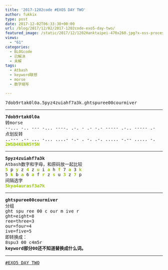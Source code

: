 ```yaml
---
title: '2017-1202code #EXO5 DAY TWO'
author: fukkix
type: post
date: 2017-12-02T06:33:38+00:00
url: /blog/2017/12/02/2017-1202code-exo5-day-two/
featured_image: /static/2017/12/1202Hanktaipei-470x260.jpg?x-oss-process=image/resize,m_fill,w_470,h_220
views:
  - "61"
categories:
  - BLOGcode
  - 已解决
  - 未解
tags:
  - Atbash
  - keyword联想
  - morse
  - 数字缩写

---
```

<pre>7dob9rtak0l0a.5pyz4zuiahf7a3k.ghtspuree00courmiver<!--more--></pre>

* * *

<pre><strong>7dob9rtak0l0a
</strong>转morse
--... -.. --- -... ----. .-. - .- -.- ----- .-.. ----- .- 
点划反转
..--- .-- ... -... ....- -.- . -. .-. ..... -.-- ..... -.<strong>
<span style="color: #99cc00;">2WSB4KENR5Y5N</span></strong></pre>

* * *

<pre><strong>5pyz4zuiahf7a3k
</strong>Atbash数字和字母，和原码放一起比较
<strong><span style="color: #99cc00;">5 </span></strong>p <strong><span style="color: #99cc00;">y </span></strong>z <strong><span style="color: #99cc00;">4 </span></strong>z <strong><span style="color: #99cc00;">u </span></strong>i <strong><span style="color: #99cc00;">a </span></strong>h <strong><span style="color: #99cc00;">f </span></strong>7 <strong><span style="color: #99cc00;">a </span></strong>3 <strong><span style="color: #99cc00;">k</span></strong>
5 <strong><span style="color: #99cc00;">k </span></strong>b <strong><span style="color: #99cc00;">a </span></strong>6 <strong><span style="color: #99cc00;">a </span></strong>f <strong><span style="color: #99cc00;">r </span></strong>z <strong><span style="color: #99cc00;">s </span></strong>u <strong><span style="color: #99cc00;">3 </span></strong>z <strong><span style="color: #99cc00;">7 </span></strong>p
间隔选字<strong>
<span style="color: #99cc00;">5kya4aurasf3a7k</span></strong></pre>

* * *

<pre><strong>ghtspuree00courmiver
</strong>分组
ght spu ree 00 c our m ive r
ght=eight=8
ree=three=3
our=four=4
ive=five=5
即转换成：
8spu3 00 c4m5r<strong>
keyword部分00还不知道替换成什么词。</strong></pre>

* * *

<pre><a href="http://investigate.ingress.com/2017/12/02/exo5-day-two/">#EXO5 DAY TWO</a></pre>
